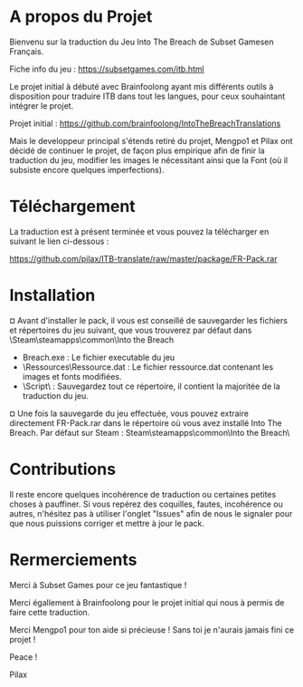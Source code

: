 # A propos du Projet

Bienvenu sur la traduction du Jeu Into The Breach de Subset Gamesen Français.

Fiche info du jeu : https://subsetgames.com/itb.html


Le projet initial à débuté avec Brainfoolong ayant mis différents outils à disposition pour traduire ITB dans tout les langues, pour ceux souhaintant intégrer le projet.

Projet initial : https://github.com/brainfoolong/IntoTheBreachTranslations


Mais le developpeur principal s'étends retiré du projet, Mengpo1 et Pilax ont décidé de continuer le projet, de façon plus empirique afin de finir la traduction du jeu, modifier les images le nécessitant ainsi que la Font (où il subsiste encore quelques imperfections).


# Téléchargement

La traduction est à présent terminée et vous pouvez la télécharger en suivant le lien ci-dessous :

https://github.com/pilax/ITB-translate/raw/master/package/FR-Pack.rar


# Installation

¤ Avant d'installer le pack, il vous est conseillé de sauvegarder les fichiers et répertoires du jeu suivant, que vous trouverez par défaut dans \Steam\steamapps\common\Into the Breach
- Breach.exe : Le fichier executable du jeu
- \Ressources\Ressource.dat : Le fichier ressource.dat contenant les images et fonts modifiées.
- \Script\ : Sauvegardez tout ce répertoire, il contient la majoritée de la traduction du jeu.


¤ Une fois la sauvegarde du jeu effectuée, vous pouvez extraire directement FR-Pack.rar dans le répertoire où vous avez installé Into The Breach.
Par défaut sur Steam : Steam\steamapps\common\Into the Breach\


# Contributions

Il reste encore quelques incohérence de traduction ou certaines petites choses à pauffiner.
Si vous repérez des coquilles, fautes, incohérence ou autres, n'hésitez pas à utiliser l'onglet "Issues" afin de nous le signaler pour que nous puissions corriger et mettre à jour le pack.


# Rermerciements

Merci à Subset Games pour ce jeu fantastique !

Merci égallement à Brainfoolong pour le projet initial qui nous à permis de faire cette traduction.

Merci Mengpo1 pour ton aide si précieuse ! Sans toi je n'aurais jamais fini ce projet !

Peace !

Pilax

